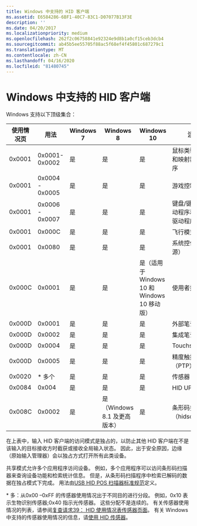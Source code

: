 ```yaml
---
title: Windows 中支持的 HID 客户端
ms.assetid: E6584286-6BF1-40C7-83C1-D07077B13F3E
description: ''
ms.date: 04/20/2017
ms.localizationpriority: medium
ms.openlocfilehash: 262f2c06758841e92324e9d8b1a0cf15ceb3dcb4
ms.sourcegitcommit: ab45b5ee55705f88ac5f68ef4f45801c687279c1
ms.translationtype: MT
ms.contentlocale: zh-CN
ms.lasthandoff: 04/16/2020
ms.locfileid: "81480745"
---
```

# <a name="hid-clients-supported-in-windows"></a>Windows 中支持的 HID 客户端


Windows 支持以下顶级集合：

| **使用情况页** | **用法** | **Windows 7** | **Windows 8** | **Windows 10** | **注意** | **访问模式** |
| --- | --- | --- | --- | --- | --- | --- |
| 0x0001 | 0x0001-0x0002 | 是 | 是 | 是 | 鼠标类驱动程序和映射器驱动程序 | 排他 |
| 0x0001 | 0x0004 - 0x0005 | 是 | 是 | 是 | 游戏控制器 | Shared |
| 0x0001 | 0x0006 - 0x0007 | 是 | 是 | 是 | 键盘/键盘类驱动程序和映射器驱动程序 | 排他 |
| 0x0001 | 0x000C | 是 | 是 | 是 | 飞行模式开关 | Shared |
| 0x0001 | 0x0080 | 是 | 是 | 是 | 系统控件（电源） | Shared |
| 0x000C | 0x0001 | 是 | 是 | 是（适用于 Windows 10 和 Windows 10 移动版） | 使用者控件 | 共享（适用于 Windows 10 和 Windows 10 移动版） |
| 0x000D | 0x0001 | 是 | 是 | 是 | 外部笔设备 | 排他 |
| 0x000D | 0x0002 | 是 | 是 | 是 | 集成笔设备 | 排他 |
| 0x000D | 0x0004 | 是 | 是 | 是 | Touchscreen | 排他 |
| 0x000D | 0x0005 | 是 | 是 | 是 | 精度触摸板（PTP） | 排他 |
| 0x0020 | \* 多个 | 是 | 是 | 是 | 传感器 | Shared |
| 0x0084 | 0x004 | 是 | 是 | 是 | HID UPS 电池 | Shared |
| 0x008C | 0x0002 | 是 | 是（Windows 8.1 及更高版本） | 是 | 条形码扫描器（hidscanner） | Shared |


在上表中，输入 HID 客户端的访问模式是独占的，以防止其他 HID 客户端在不是该输入的目标接收方时截获或接收全局输入状态。 因此，出于安全原因，边缘（原始输入管理器）会以独占方式打开所有此类设备。 

共享模式允许多个应用程序访问设备。 例如，多个应用程序可以访问条形码扫描器来查询设备功能和检索统计信息。 但是，从条形码扫描程序中检索已解码的数据在独占模式下完成。 用法由[USB HID POS 扫描器标准规范](https://go.microsoft.com/fwlink/?linkid=830661)定义。 

\* 多：从0x00 –0xFF 的传感器使用情况出于不同目的进行分段。 例如，0x10 表示生物识别传感器;0x40 指示光传感器。 这些分配不是连续的。 有关传感器使用情况的列表，请参阅[复查请求39： HID 使用情况表传感器页面](https://go.microsoft.com/fwlink/?linkid=830659)。 有关 Windows 中支持的传感器使用情况的信息，请[使用 HID 传感器](https://go.microsoft.com/fwlink/?linkid=830658)。

 




